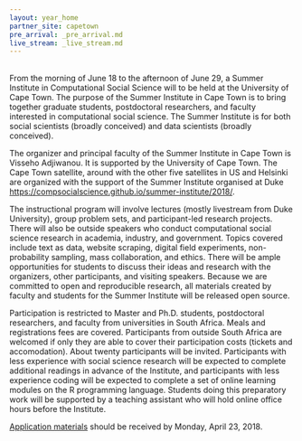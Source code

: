 ```yaml
---
layout: year_home
partner_site: capetown
pre_arrival: _pre_arrival.md
live_stream: _live_stream.md
---
```

<br>
From the morning of June 18 to the afternoon of June 29, a Summer Institute in Computational Social Science will to be held at the University of Cape Town. The purpose of the Summer Institute in Cape Town is to bring together graduate students, postdoctoral researchers, and faculty interested in computational social science. The Summer Institute is for both social scientists (broadly conceived) and data scientists (broadly conceived). 

The organizer and principal faculty of the Summer Institute in Cape Town is Visseho Adjiwanou. It is supported by the University of Cape Town. The Cape Town satellite, around with the other five satellites in US and Helsinki are organized with the support of the Summer Institute organised at Duke https://compsocialscience.github.io/summer-institute/2018/. 

The instructional program will involve lectures (mostly livestream from Duke University), group problem sets, and participant-led research projects. There will also be outside speakers who conduct computational social science research in academia, industry, and government. Topics covered include text as data, website scraping, digital field experiments, non-probability sampling, mass collaboration, and ethics. There will be ample opportunities for students to discuss their ideas and research with the organizers, other participants, and visiting speakers. Because we are committed to open and reproducible research, all materials created by faculty and students for the Summer Institute will be released open source.

Participation is restricted to Master and Ph.D. students, postdoctoral researchers, and faculty from universities in South Africa. Meals and registrations fees are covered. Participants from outside South Africa are welcomed if only they are able to cover their participation costs (tickets and accomodation). About twenty participants will be invited. Participants with less experience with social science research will be expected to complete additional readings in advance of the Institute, and participants with less experience coding will be expected to complete a set of online learning modules on the R programming language. Students doing this preparatory work will be supported by a teaching assistant who will hold online office hours before the Institute.

[Application materials](https://compsocialscience.github.io/summer-institute/2018/capetown/apply) should be received by Monday, April 23, 2018.
